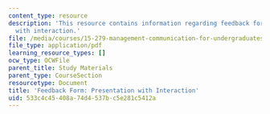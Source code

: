 ```yaml
---
content_type: resource
description: 'This resource contains information regarding feedback form: presentation
  with interaction.'
file: /media/courses/15-279-management-communication-for-undergraduates-fall-2012/533c4c45408a74d4537bc5e281c5412a_MIT15_279F12_presInterFdbk.pdf
file_type: application/pdf
learning_resource_types: []
ocw_type: OCWFile
parent_title: Study Materials
parent_type: CourseSection
resourcetype: Document
title: 'Feedback Form: Presentation with Interaction'
uid: 533c4c45-408a-74d4-537b-c5e281c5412a
---
```

